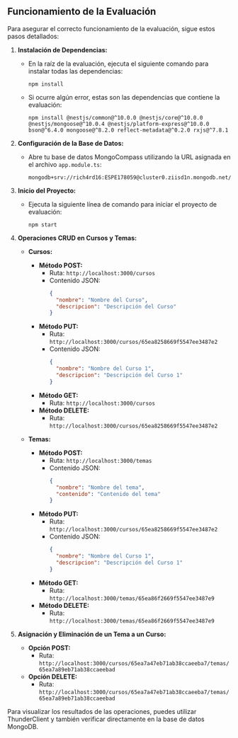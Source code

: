## Funcionamiento de la Evaluación

Para asegurar el correcto funcionamiento de la evaluación, sigue estos pasos detallados:

1. **Instalación de Dependencias:**
   - En la raíz de la evaluación, ejecuta el siguiente comando para instalar todas las dependencias:
     ```
     npm install
     ```
   - Si ocurre algún error, estas son las dependencias que contiene la evaluación:
     ```
     npm install @nestjs/common@^10.0.0 @nestjs/core@^10.0.0 @nestjs/mongoose@^10.0.4 @nestjs/platform-express@^10.0.0 bson@^6.4.0 mongoose@^8.2.0 reflect-metadata@^0.2.0 rxjs@^7.8.1
     ```

2. **Configuración de la Base de Datos:**
   - Abre tu base de datos MongoCompass utilizando la URL asignada en el archivo `app.module.ts`:
     ```
     mongodb+srv://rich4rd16:ESPE178059@cluster0.ziisd1n.mongodb.net/ecommerce
     ```

3. **Inicio del Proyecto:**
   - Ejecuta la siguiente línea de comando para iniciar el proyecto de evaluación:
     ```
     npm start
     ```

4. **Operaciones CRUD en Cursos y Temas:**
   
   - **Cursos:**
     - **Método POST:**
       - Ruta: `http://localhost:3000/cursos`
       - Contenido JSON:
         ```json
         {
           "nombre": "Nombre del Curso",
           "descripcion": "Descripción del Curso"
         }
         ```
     - **Método PUT:**
       - Ruta: `http://localhost:3000/cursos/65ea8258669f5547ee3487e2`
       - Contenido JSON:
         ```json
         {
           "nombre": "Nombre del Curso 1",
           "descripcion": "Descripción del Curso 1"
         }
         ```
     - **Método GET:**
       - Ruta: `http://localhost:3000/cursos`
     - **Método DELETE:**
       - Ruta: `http://localhost:3000/cursos/65ea8258669f5547ee3487e2`
   
   - **Temas:**
     - **Método POST:**
       - Ruta: `http://localhost:3000/temas`
       - Contenido JSON:
         ```json
         {
           "nombre": "Nombre del tema",
           "contenido": "Contenido del tema"
         }
         ```
     - **Método PUT:**
       - Ruta: `http://localhost:3000/cursos/65ea8258669f5547ee3487e2`
       - Contenido JSON:
         ```json
         {
           "nombre": "Nombre del Curso 1",
           "descripcion": "Descripción del Curso 1"
         }
         ```
     - **Método GET:**
       - Ruta: `http://localhost:3000/temas/65ea86f2669f5547ee3487e9`
     - **Método DELETE:**
       - Ruta: `http://localhost:3000/temas/65ea86f2669f5547ee3487e9`
   
5. **Asignación y Eliminación de un Tema a un Curso:**
   - **Opción POST:**
     - Ruta: `http://localhost:3000/cursos/65ea7a47eb71ab38ccaeeba7/temas/65ea7a89eb71ab38ccaeebad`
   - **Opción DELETE:**
     - Ruta: `http://localhost:3000/cursos/65ea7a47eb71ab38ccaeeba7/temas/65ea7a89eb71ab38ccaeebad`

Para visualizar los resultados de las operaciones, puedes utilizar ThunderClient y también verificar directamente en la base de datos MongoDB.
